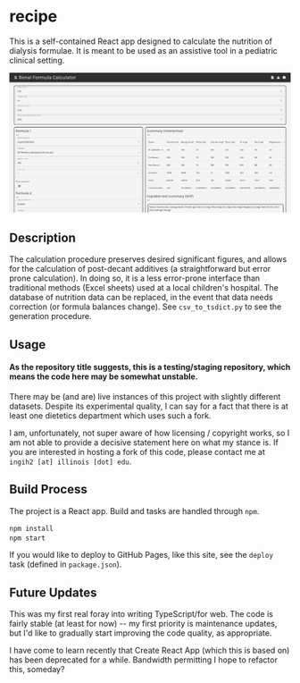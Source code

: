 <!-- #default-branch-switch -->

# recipe

This is a self-contained React app designed to calculate the nutrition of dialysis formulae. It is meant to be used as an assistive tool in a pediatric clinical setting.

![screenshot](./doc/20250216-223539.png)

## Description

The calculation procedure preserves desired significant figures, and allows for the calculation of post-decant additives (a straightforward but error prone calculation).
In doing so, it is a less error-prone interface than traditional methods (Excel sheets) used at a local children's hospital.
The database of nutrition data can be replaced, in the event that data needs correction (or formula balances change). See `csv_to_tsdict.py` to see the generation procedure.

## Usage

#### As the repository title suggests, this is a testing/staging repository, which means the code here may be somewhat unstable.

There may be (and are) live instances of this project with slightly different datasets. Despite its experimental quality, I can say for a fact that there is at least one dietetics department which uses such a fork.

I am, unfortunately, not super aware of how licensing / copyright works, so I am not able to provide a decisive statement here on what my stance is. If you are interested in hosting a fork of this code, please contact me at `ingih2 [at] illinois [dot] edu`.

## Build Process

The project is a React app. Build and tasks are handled through `npm`.

```bash
npm install
npm start
```
If you would like to deploy to GitHub Pages, like this site, see the `deploy` task (defined in `package.json`).

## Future Updates

This was my first real foray into writing TypeScript/for web. The code is fairly stable (at least for now) -- my first priority is maintenance updates, but I'd like to gradually start improving the code quality, as appropriate.

I have come to learn recently that Create React App (which this is based on) has been deprecated for a while. Bandwidth permitting I hope to refactor this, someday?
